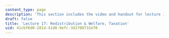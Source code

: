```yaml
---
content_type: page
description: 'This section includes the video and handout for lecture 17. '
draft: false
title: 'Lecture 17: Redistribution & Welfare, Taxation'
uid: 41cbf6d0-281d-41d8-9efc-3d2708732ef0
---
```

